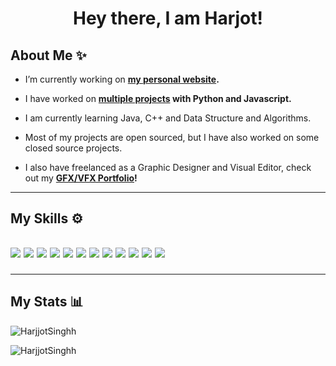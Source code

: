 <h1 align="center">Hey there, I am Harjot!</h1>
<h2>About Me ✨</h2>

- I’m currently working on <b>[my personal website](https://github.com/HarjjotSinghh/portfolio).</b>

- I have worked on <b>[multiple projects](https://github.com/HarjjotSinghh?tab=repositories) with Python and Javascript.</b>

- I am currently learning Java, C++ and Data Structure and Algorithms.

- Most of my projects are open sourced, but I have also worked on some closed source projects.

- I also have freelanced as a Graphic Designer and Visual Editor, check out my <b>[GFX/VFX Portfolio](https://behance.net/vxdro)!</b>
<hr>
<h2>My Skills ⚙<h2>
<div algin = "center">
  <img src="https://img.shields.io/badge/Python-14354C?style=for-the-badge&logo=python&logoColor=white" />
  <img src="https://img.shields.io/badge/JavaScript-323330?style=for-the-badge&logo=javascript&logoColor=F7DF1E" />
  <img src="https://img.shields.io/badge/Node.js-43853D?style=for-the-badge&logo=node.js&logoColor=white" />
  <img src="https://img.shields.io/badge/HTML5-E34F26?style=for-the-badge&logo=html5&logoColor=white" />
  <img src="https://img.shields.io/badge/CSS3-1572B6?style=for-the-badge&logo=css3&logoColor=white" />
  <img src="https://img.shields.io/badge/React-20232A?style=for-the-badge&logo=react&logoColor=61DAFB" />
  <img src="https://img.shields.io/badge/MongoDB-4EA94B?style=for-the-badge&logo=mongodb&logoColor=white" />
  <img src="https://img.shields.io/badge/MySQL-00000F?style=for-the-badge&logo=mysql&logoColor=white" />
  <img src = "https://img.shields.io/badge/MongoDB-4EA94B?style=for-the-badge&logo=mongodb&logoColor=white" />
  <img src = "https://img.shields.io/badge/Heroku-430098?style=for-the-badge&logo=heroku&logoColor=white" />
  <img src = "https://img.shields.io/badge/Amazon_AWS-232F3E?style=for-the-badge&logo=amazon-aws&logoColor=white" />
  <img src = "https://img.shields.io/badge/Google_Cloud-4285F4?style=for-the-badge&logo=google-cloud&logoColor=white" />
</div> 
<hr>
<h2>My Stats 📊</h2>
<p align="left">
  <img src="https://github-readme-stats.vercel.app/api?username=HarjjotSinghh&show_icons=true&locale=en&theme=dark&layout=compact" alt="HarjjotSinghh" />
</p>
<p align="left">
  <img src="https://github-readme-stats.vercel.app/api/top-langs?username=HarjjotSinghh&show_icons=true&locale=en&layout=compact&theme=dark" alt="HarjjotSinghh"/>

<!--
<p align="left">
  <img src="https://github-readme-stats.vercel.app/api?username=vxdero&show_icons=true&locale=en&theme=graywhite&layout=compact" alt="vxdero" />
</p>
<p align="left">
  <img src="https://github-readme-stats.vercel.app/api/top-langs?username=vxdero&show_icons=true&locale=en&layout=compact&theme=graywhite" alt="vxdero" />
</p>
<p align="left">
  <a href="https://twitter.com/vxdro" target="blank"><img src="https://img.shields.io/twitter/follow/vxdro?logo=twitter&style=for-the-badge&color=blue&lablelColor=ffffff&logoColor=blue" alt="vxdro" title="Follow me on Twitter!"/></a>
</p>
<p align="left">
  <a href="https://discord.com/invite/keMaPa6" targer='blank'>
  <img src="https://discordapp.com/api/guilds/690494216572239922/widget.png?style=banner2" alt="Join my discord server!" title="Join my discord server!"/>
  </a>
</p>
-->
